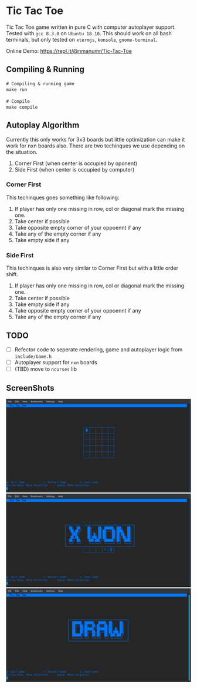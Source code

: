 # Tic Tac Toe

Tic Tac Toe game written in pure C with computer autoplayer support. Tested with `gcc 8.3.0` on `Ubuntu 18.10`. This should work on all bash terminals, but only tested on `xtermjs`, `konsole`, `gnome-terminal`.

Online Demo: https://repl.it/@nmanumr/Tic-Tac-Toe

## Compiling & Running 

```
# Compiling & running game
make run

# Compile
make compile
```

## Autoplay Algorithm

Currently this only works for 3x3 boards but little optimization can make it work for nxn boards also. There are two techinques we use depending on the situation.

1. Corner First (when center is occupied by oponent)
2. Side First (when center is occupied by computer)

### Corner First

This techinques goes something like following:

1. If player has only one missing in row, col or diagonal mark the missing one.
2. Take center if possible
3. Take opposite empty corner of your oppoennt if any
4. Take any of the empty corner if any
5. Take empty side if any

### Side First

This techinques is also very similar to Corner First but with a little order shift.

1. If player has only one missing in row, col or diagonal mark the missing one.
2. Take center if possible
3. Take empty side if any
4. Take opposite empty corner of your oppoennt if any
5. Take any of the empty corner if any

## TODO

* [ ] Refector code to seperate rendering, game and autoplayer logic from `include/Game.h`
* [ ] Autoplayer support for `nxn` boards
* [ ] (TBD) move to `ncurses` lib

## ScreenShots

![Board Size 5](/ScreenShots/1.png?raw=true)
![Won](/ScreenShots/2.png?raw=true)
![Draw](/ScreenShots/3.png?raw=true)
